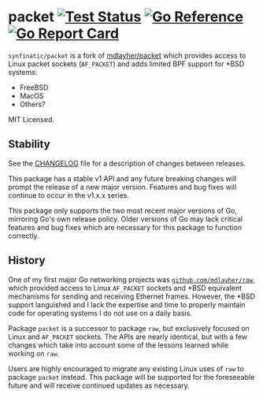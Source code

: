 # packet [![Test Status](https://github.com/synfinatic/packet/workflows/Test/badge.svg)](https://github.com/synfinatic/packet/actions) [![Go Reference](https://pkg.go.dev/badge/github.com/mdlayher/packet.svg)](https://pkg.go.dev/github.com/mdlayher/packet)  [![Go Report Card](https://goreportcard.com/badge/github.com/mdlayher/packet)](https://goreportcard.com/report/github.com/synfinatic/packet)

`synfinatic/packet` is a fork of [mdlayher/packet](https://github.com/mdlayher/packet)
which  provides access to Linux packet sockets (`AF_PACKET`) and adds
limited BPF support for \*BSD systems:

 * FreeBSD
 * MacOS
 * Others?

MIT Licensed.

## Stability

See the [CHANGELOG](./CHANGELOG.md) file for a description of changes between
releases.

This package has a stable v1 API and any future breaking changes will prompt
the release of a new major version. Features and bug fixes will continue to
occur in the v1.x.x series.

This package only supports the two most recent major versions of Go, mirroring
Go's own release policy. Older versions of Go may lack critical features and bug
fixes which are necessary for this package to function correctly.

## History

One of my first major Go networking projects was
[`github.com/mdlayher/raw`](https://github.com/mdlayher/raw), which provided
access to Linux `AF_PACKET` sockets and *BSD equivalent mechanisms for sending
and receiving Ethernet frames. However, the *BSD support languished and I lack
the expertise and time to properly maintain code for operating systems I do not
use on a daily basis.

Package `packet` is a successor to package `raw`, but exclusively focused on
Linux and `AF_PACKET` sockets. The APIs are nearly identical, but with a few
changes which take into account some of the lessons learned while working on
`raw`.

Users are highly encouraged to migrate any existing Linux uses of `raw` to
package `packet` instead. This package will be supported for the foreseeable
future and will receive continued updates as necessary.
